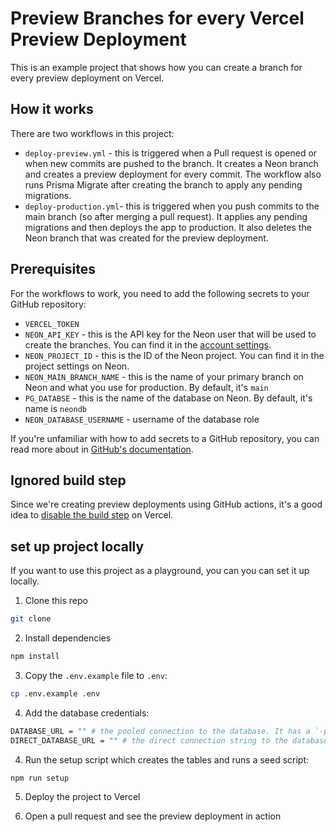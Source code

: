 # Preview Branches for every Vercel Preview Deployment

This is an example project that shows how you can create a branch for every preview deployment on Vercel. 


## How it works

There are two workflows in this project:
- `deploy-preview.yml` - this is triggered when a Pull request is opened or when new commits are pushed to the branch. It creates a Neon branch and creates a preview deployment for every commit. The workflow also runs Prisma Migrate after creating the branch to apply any pending migrations.
- `deploy-production.yml`- this is triggered when you push commits to the main branch (so after merging a pull request). It applies any pending migrations and then deploys the app to production. It also deletes the Neon branch that was created for the preview deployment.


## Prerequisites

For the workflows to work, you need to add the following secrets to your GitHub repository:
- `VERCEL_TOKEN`  
- `NEON_API_KEY` - this is the API key for the Neon user that will be used to create the branches. You can find it in the [account settings](https://console.neon.tech/app/settings/account).
- `NEON_PROJECT_ID` - this is the ID of the Neon project. You can find it in the project settings on Neon.
- `NEON_MAIN_BRANCH_NAME` - this is the name of your primary branch on Neon and what you use for production. By default, it's `main`
- `PG_DATABSE` - this is the name of the database on Neon. By default, it's name is `neondb`
- `NEON_DATABASE_USERNAME` - username of the database role

If you're unfamiliar with how to add secrets to a GitHub repository, you can read more about in [GitHub's documentation](https://docs.github.com/en/actions/security-guides/encrypted-secrets).

## Ignored build step

Since we're creating preview deployments using GitHub actions, it's a good idea to [disable the build step](https://vercel.com/guides/how-do-i-use-the-ignored-build-step-field-on-vercel) on Vercel. 



## set up project locally

If you want to use this project as a playground, you can you can set it up locally.

1. Clone this repo

```bash
git clone
```

2. Install dependencies

```bash
npm install
```

3. Copy the `.env.example` file to `.env`:

```bash
cp .env.example .env
```

4. Add the database credentials:

```bash
DATABASE_URL = "" # the pooled connection to the database. It has a `-pooler` suffix
DIRECT_DATABASE_URL = "" # the direct connection string to the database
```

4. Run the setup script which creates the tables and runs a seed script:

```bash
npm run setup
```

5. Deploy the project to Vercel

6. Open a pull request and see the preview deployment in action




